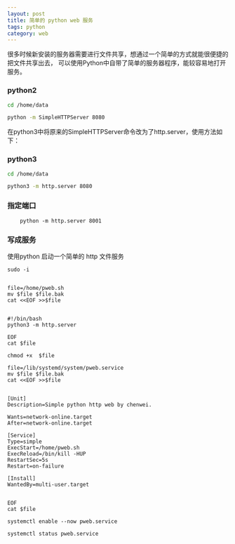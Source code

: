 ```yaml
---
layout: post
title: 简单的 python web 服务
tags: python
category: web
---
```


很多时候新安装的服务器需要进行文件共享，想通过一个简单的方式就能很便捷的把文件共享出去， 可以使用Python中自带了简单的服务器程序，能较容易地打开服务。
 


### python2

```bash
cd /home/data

python -m SimpleHTTPServer 8080
```

在python3中将原来的SimpleHTTPServer命令改为了http.server，使用方法如下：



### python3

```bash
cd /home/data

python3 -m http.server 8080
```



### 指定端口


        python -m http.server 8001



### 写成服务

使用python 启动一个简单的 http 文件服务

```
sudo -i


file=/home/pweb.sh
mv $file $file.bak
cat <<EOF >>$file


#!/bin/bash
python3 -m http.server

EOF
cat $file

chmod +x  $file

file=/lib/systemd/system/pweb.service
mv $file $file.bak
cat <<EOF >>$file

 
[Unit]
Description=Simple python http web by chenwei.

Wants=network-online.target
After=network-online.target

[Service]
Type=simple
ExecStart=/home/pweb.sh
ExecReload=/bin/kill -HUP
RestartSec=5s
Restart=on-failure

[Install]
WantedBy=multi-user.target


EOF
cat $file

systemctl enable --now pweb.service

systemctl status pweb.service
```
